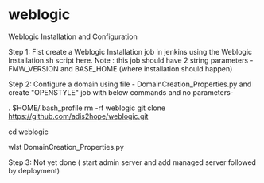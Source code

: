 # weblogic
Weblogic Installation and Configuration

Step 1: Fist create a Weblogic Installation job in jenkins using the Weblogic Installation.sh script here.
Note : this job should have 2 string parameters - FMW_VERSION and BASE_HOME (where installation should happen)

Step 2: Configure a domain using file - DomainCreation_Properties.py and create "OPENSTYLE" job with below commands and no parameters-

. $HOME/.bash_profile
rm -rf weblogic
git clone https://github.com/adis2hope/weblogic.git

cd weblogic

wlst DomainCreation_Properties.py

Step 3: Not yet done ( start admin server and add managed server followed by deployment)
